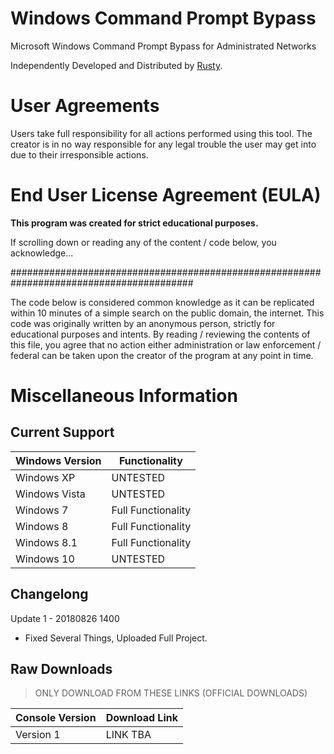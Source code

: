 # Windows Command Prompt Bypass
Microsoft Windows Command Prompt Bypass for Administrated Networks

Independently Developed and Distributed by [Rusty](https://www.github.com/RHQ-Rusty).

# User Agreements
Users take full responsibility for all actions performed using this tool.
The creator is in no way responsible for any legal trouble the user may get into due to their irresponsible actions.

# End User License Agreement (EULA)
**This program was created for strict educational purposes.**

If scrolling down or reading any of the content / code below, you acknowledge...

#########################################################################################

The code below is considered common knowledge as it can be replicated within 10
minutes of a simple search on the public domain, the internet. This code was
originally written by an anonymous person, strictly for educational purposes and
intents. By reading / reviewing the contents of this file, you agree that no action
either administration or law enforcement / federal can be taken upon the creator
of the program at any point in time.

# Miscellaneous Information

## Current Support

| Windows Version | Functionality |
|---------|----------|
| Windows XP  | UNTESTED |
| Windows Vista  | UNTESTED |
| Windows 7  | Full Functionality |
| Windows 8 | Full Functionality |
| Windows 8.1  | Full Functionality |
| Windows 10  | UNTESTED |

## Changelong

Update 1 - 20180826 1400
* Fixed Several Things, Uploaded Full Project.

## Raw Downloads

> ONLY DOWNLOAD FROM THESE LINKS (OFFICIAL DOWNLOADS)

| Console Version | Download Link |
|---------|----------|
| Version 1  | LINK TBA  |
